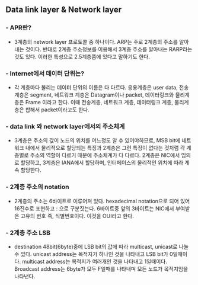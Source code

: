 ## Data link layer & Network layer

### - APR란?
+ 3계층의 network layer 프로토콜 중 하나이다. ARP는 주로 2계층의 주소를 알아내는 것이다. 반대로 2계층 주소정보를 이용해서 3계층 주소를 알아내는 RARP라는 것도 있다.
이러한 특성으로 2.5계층쯤에 있다고 말하기도 한다. 

### - Internet에서 데이터 단위는?
+ 각 계층마다 불리는 데이터 단위의 이름은 다 다르다. 응용계층은 user data, 전송계층은 segment, 네트워크 계층은 Datagram이나 packet, 
데이터링크와 물리계층은 Frame 이라고 한다. 이때 전송계층, 네트워크 계층, 데이터링크 계층, 물리계층은 합해서 packet이라고도 한다. 

### - data link 와 network layer에서의 주소체계
+ 3계층은 주소의 값이 노드의 위치를 어느정도 알 수 있어야하므로, MSB bit에 네트워크 내에서 물리적으로 할당되는 특징과 2계층은 그런 특징이 없다는 것처럼 각 계층별로 주소의 역할이 다르기 때문에 주소체계가 다 다르다. 2계층은 NIC에서 임의로 할당하고, 3계층은 IANA에서 할당하며, 인터페이스의 물리적인 위치에 따라 계속 할당한다.

### - 2계층 주소의 notation
+ 2계층의 주소는 6바이트로 이루어져 있다. hexadecimal notation으로 되어 있어 16진수로 표현하고 : 으로 구분짓는다. 6바이트중 앞의 3바이트는 NIC에서 부여받은 고유의 번호 즉, 식별번호이다. 이것을 OUI라고 한다. 

### - 2계층 주소 LSB
+ destination 48bit(6byte)중에 LSB bit의 값에 따라 multicast, unicast로 나눌 수 있다.
unicast address는 목적지가 하나인 것을 나타내고 LSB bit가 0일때이다.
multicast address는 목적지가 여러개인 것을 나타내고 1일때이다.
Broadcast address는 6byte가 모두 F일때를 나타내며 모든 노드가 목적지임을 나타낸다.


